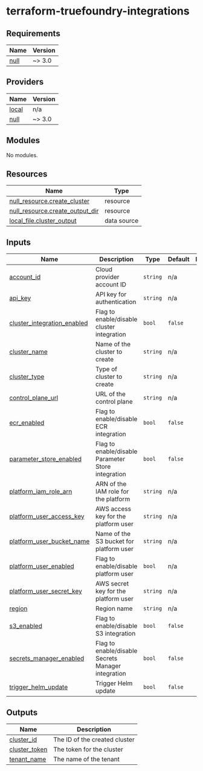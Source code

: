 # terraform-truefoundry-integrations
<!-- BEGIN_TF_DOCS -->
## Requirements

| Name | Version |
|------|---------|
| <a name="requirement_null"></a> [null](#requirement\_null) | ~> 3.0 |

## Providers

| Name | Version |
|------|---------|
| <a name="provider_local"></a> [local](#provider\_local) | n/a |
| <a name="provider_null"></a> [null](#provider\_null) | ~> 3.0 |

## Modules

No modules.

## Resources

| Name | Type |
|------|------|
| [null_resource.create_cluster](https://registry.terraform.io/providers/hashicorp/null/latest/docs/resources/resource) | resource |
| [null_resource.create_output_dir](https://registry.terraform.io/providers/hashicorp/null/latest/docs/resources/resource) | resource |
| [local_file.cluster_output](https://registry.terraform.io/providers/hashicorp/local/latest/docs/data-sources/file) | data source |

## Inputs

| Name | Description | Type | Default | Required |
|------|-------------|------|---------|:--------:|
| <a name="input_account_id"></a> [account\_id](#input\_account\_id) | Cloud provider account ID | `string` | n/a | yes |
| <a name="input_api_key"></a> [api\_key](#input\_api\_key) | API key for authentication | `string` | n/a | yes |
| <a name="input_cluster_integration_enabled"></a> [cluster\_integration\_enabled](#input\_cluster\_integration\_enabled) | Flag to enable/disable cluster integration | `bool` | `false` | no |
| <a name="input_cluster_name"></a> [cluster\_name](#input\_cluster\_name) | Name of the cluster to create | `string` | n/a | yes |
| <a name="input_cluster_type"></a> [cluster\_type](#input\_cluster\_type) | Type of cluster to create | `string` | n/a | yes |
| <a name="input_control_plane_url"></a> [control\_plane\_url](#input\_control\_plane\_url) | URL of the control plane | `string` | n/a | yes |
| <a name="input_ecr_enabled"></a> [ecr\_enabled](#input\_ecr\_enabled) | Flag to enable/disable ECR integration | `bool` | `false` | no |
| <a name="input_parameter_store_enabled"></a> [parameter\_store\_enabled](#input\_parameter\_store\_enabled) | Flag to enable/disable Parameter Store integration | `bool` | `false` | no |
| <a name="input_platform_iam_role_arn"></a> [platform\_iam\_role\_arn](#input\_platform\_iam\_role\_arn) | ARN of the IAM role for the platform | `string` | n/a | yes |
| <a name="input_platform_user_access_key"></a> [platform\_user\_access\_key](#input\_platform\_user\_access\_key) | AWS access key for the platform user | `string` | n/a | yes |
| <a name="input_platform_user_bucket_name"></a> [platform\_user\_bucket\_name](#input\_platform\_user\_bucket\_name) | Name of the S3 bucket for platform user | `string` | n/a | yes |
| <a name="input_platform_user_enabled"></a> [platform\_user\_enabled](#input\_platform\_user\_enabled) | Flag to enable/disable platform user | `bool` | n/a | yes |
| <a name="input_platform_user_secret_key"></a> [platform\_user\_secret\_key](#input\_platform\_user\_secret\_key) | AWS secret key for the platform user | `string` | n/a | yes |
| <a name="input_region"></a> [region](#input\_region) | Region name | `string` | n/a | yes |
| <a name="input_s3_enabled"></a> [s3\_enabled](#input\_s3\_enabled) | Flag to enable/disable S3 integration | `bool` | `false` | no |
| <a name="input_secrets_manager_enabled"></a> [secrets\_manager\_enabled](#input\_secrets\_manager\_enabled) | Flag to enable/disable Secrets Manager integration | `bool` | `false` | no |
| <a name="input_trigger_helm_update"></a> [trigger\_helm\_update](#input\_trigger\_helm\_update) | Trigger Helm update | `bool` | `false` | no |

## Outputs

| Name | Description |
|------|-------------|
| <a name="output_cluster_id"></a> [cluster\_id](#output\_cluster\_id) | The ID of the created cluster |
| <a name="output_cluster_token"></a> [cluster\_token](#output\_cluster\_token) | The token for the cluster |
| <a name="output_tenant_name"></a> [tenant\_name](#output\_tenant\_name) | The name of the tenant |
<!-- END_TF_DOCS -->